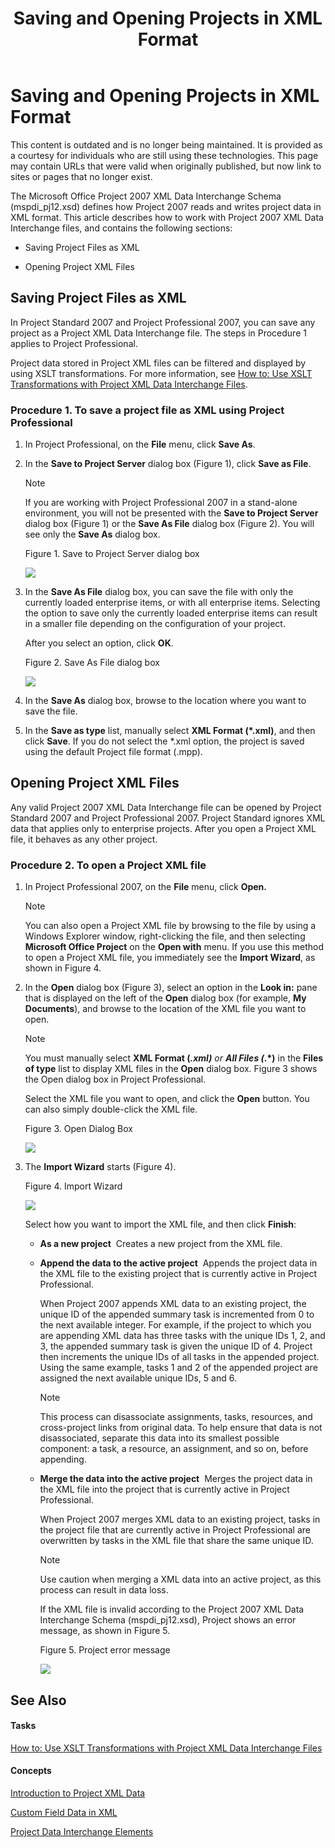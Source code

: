 ﻿---
title: Saving and Opening Projects in XML Format
TOCTitle: Saving and Opening Projects in XML Format
ms:assetid: a18319b3-7884-48bf-b45d-cecd756cc350
ms:mtpsurl: https://msdn.microsoft.com/en-us/library/Bb968621(v=office.12)
ms:contentKeyID: 13188312
ms.date: 05/05/2014
mtps_version: v=office.12
f1_keywords:
- Project XML format
- XML files
- Project XML files
---

# Saving and Opening Projects in XML Format

This content is outdated and is no longer being maintained. It is provided as a courtesy for individuals who are still using these technologies. This page may contain URLs that were valid when originally published, but now link to sites or pages that no longer exist.

The Microsoft Office Project 2007 XML Data Interchange Schema (mspdi\_pj12.xsd) defines how Project 2007 reads and writes project data in XML format. This article describes how to work with Project 2007 XML Data Interchange files, and contains the following sections:

  - Saving Project Files as XML

  - Opening Project XML Files

## Saving Project Files as XML

In Project Standard 2007 and Project Professional 2007, you can save any project as a Project XML Data Interchange file. The steps in Procedure 1 applies to Project Professional.

Project data stored in Project XML files can be filtered and displayed by using XSLT transformations. For more information, see [How to: Use XSLT Transformations with Project XML Data Interchange Files](bb968529\(v=office.12\).md).

### Procedure 1. To save a project file as XML using Project Professional

1.  In Project Professional, on the **File** menu, click **Save As**.

2.  In the **Save to Project Server** dialog box (Figure 1), click **Save as File**.
    

    > [!NOTE]
    > If you are working with Project Professional 2007 in a stand-alone environment, you will not be presented with the <STRONG>Save to Project Server</STRONG> dialog box (Figure 1) or the <STRONG>Save As File</STRONG> dialog box (Figure 2). You will see only the <STRONG>Save As</STRONG> dialog box.

    
    Figure 1. Save to Project Server dialog box
    
      
    ![](images\Bb968621.0b5b6b1e-a165-4f9b-a916-af139c2ce94c(en-us,office.12).gif)

3.  In the **Save As File** dialog box, you can save the file with only the currently loaded enterprise items, or with all enterprise items. Selecting the option to save only the currently loaded enterprise items can result in a smaller file depending on the configuration of your project.
    
    After you select an option, click **OK**.
    
    Figure 2. Save As File dialog box
    
      
    ![](images\Bb968621.abe3829c-e8fd-4983-b175-5a93c4625d40(en-us,office.12).gif)

4.  In the **Save As** dialog box, browse to the location where you want to save the file.

5.  In the **Save as type** list, manually select **XML Format (\*.xml)**, and then click **Save**. If you do not select the \*.xml option, the project is saved using the default Project file format (.mpp).

## Opening Project XML Files

Any valid Project 2007 XML Data Interchange file can be opened by Project Standard 2007 and Project Professional 2007. Project Standard ignores XML data that applies only to enterprise projects. After you open a Project XML file, it behaves as any other project.

### Procedure 2. To open a Project XML file

1.  In Project Professional 2007, on the **File** menu, click **Open.**
    

    > [!NOTE]
    > You can also open a Project XML file by browsing to the file by using a Windows Explorer window, right-clicking the file, and then selecting <STRONG>Microsoft Office Project</STRONG> on the <STRONG>Open with</STRONG> menu. If you use this method to open a Project XML file, you immediately see the <STRONG>Import Wizard</STRONG>, as shown in Figure 4.


2.  In the **Open** dialog box (Figure 3), select an option in the **Look in:** pane that is displayed on the left of the **Open** dialog box (for example, **My Documents**), and browse to the location of the XML file you want to open.
    

    > [!NOTE]
    > You must manually select <STRONG>XML Format (*.xml)</STRONG> or <STRONG>All Files (*.*)</STRONG> in the <STRONG>Files of type</STRONG> list to display XML files in the <STRONG>Open</STRONG> dialog box. Figure 3 shows the Open dialog box in Project Professional.

    
    Select the XML file you want to open, and click the **Open** button. You can also simply double-click the XML file.
    
    Figure 3. Open Dialog Box
    
      
    ![](images\Bb968621.47e92179-d5b6-4b1b-8a28-68efb43aaf66(en-us,office.12).gif)

3.  The **Import Wizard** starts (Figure 4).
    
    Figure 4. Import Wizard
    
      
    ![](images\Bb968621.59cec313-e2fe-4c16-8ae0-d013ce2dfc07(en-us,office.12).gif)
    
    Select how you want to import the XML file, and then click **Finish**:
    
      - **As a new project**  Creates a new project from the XML file.
    
      - **Append the data to the active project**  Appends the project data in the XML file to the existing project that is currently active in Project Professional.
        
        When Project 2007 appends XML data to an existing project, the unique ID of the appended summary task is incremented from 0 to the next available integer. For example, if the project to which you are appending XML data has three tasks with the unique IDs 1, 2, and 3, the appended summary task is given the unique ID of 4. Project then increments the unique IDs of all tasks in the appended project. Using the same example, tasks 1 and 2 of the appended project are assigned the next available unique IDs, 5 and 6.
        

        > [!NOTE]
        > This process can disassociate assignments, tasks, resources, and cross-project links from original data. To help ensure that data is not disassociated, separate this data into its smallest possible component: a task, a resource, an assignment, and so on, before appending.

    
      - **Merge the data into the active project**  Merges the project data in the XML file into the project that is currently active in Project Professional.
        
        When Project 2007 merges XML data to an existing project, tasks in the project file that are currently active in Project Professional are overwritten by tasks in the XML file that share the same unique ID.
        

        > [!NOTE]
        > Use caution when merging a XML data into an active project, as this process can result in data loss.

        
        If the XML file is invalid according to the Project 2007 XML Data Interchange Schema (mspdi\_pj12.xsd), Project shows an error message, as shown in Figure 5.
        
        Figure 5. Project error message
        
          
        ![](images\Bb968621.f9b52597-9fd8-4baa-a870-97a5049d9316(en-us,office.12).gif)

## See Also

#### Tasks

[How to: Use XSLT Transformations with Project XML Data Interchange Files](bb968529\(v=office.12\).md)

#### Concepts

[Introduction to Project XML Data](bb968652\(v=office.12\).md)

[Custom Field Data in XML](bb968687\(v=office.12\).md)

[Project Data Interchange Elements](bb968664\(v=office.12\).md)

